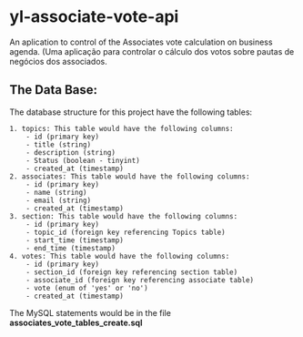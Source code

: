# yl-associate-vote-api
An aplication to control of the Associates vote calculation on business agenda. (Uma aplicação para controlar o cálculo dos votos sobre pautas de negócios dos associados.


## The Data Base:

The database structure for this project have the following tables:

    1. topics: This table would have the following columns:
        - id (primary key)
        - title (string)
        - description (string)
        - Status (boolean - tinyint)
        - created_at (timestamp)
    2. associates: This table would have the following columns:
        - id (primary key)
        - name (string)
        - email (string)
        - created_at (timestamp)
    3. section: This table would have the following columns:
        - id (primary key)
        - topic_id (foreign key referencing Topics table)
        - start_time (timestamp)
        - end_time (timestamp)
    4. votes: This table would have the following columns:
        - id (primary key)
        - section_id (foreign key referencing section table)
        - associate_id (foreign key referencing associate table)
        - vote (enum of 'yes' or 'no')
        - created_at (timestamp)

The MySQL statements would be in the file **associates_vote_tables_create.sql**